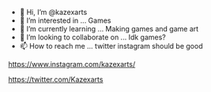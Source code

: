 - 👋 Hi, I’m @kazexarts
- 👀 I’m interested in ... Games
- 🌱 I’m currently learning ... Making games and game art 
- 💞️ I’m looking to collaborate on ... Idk games?
- 📫 How to reach me ... twitter instagram should be good

https://www.instagram.com/kazexarts/

https://twitter.com/Kazexarts
<!---
kazexarts/kazexarts is a ✨ special ✨ repository because its `README.md` (this file) appears on your GitHub profile.
You can click the Preview link to take a look at your changes.
--->
